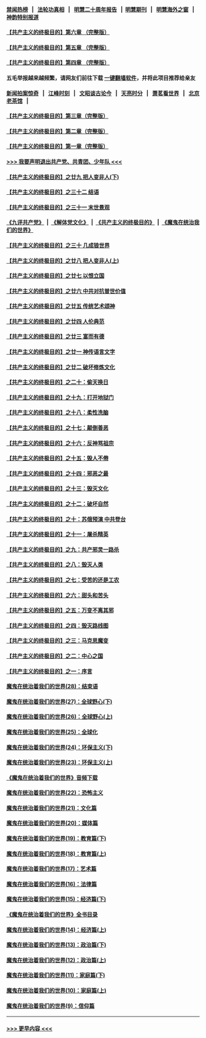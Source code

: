 #### [禁闻热榜](热点新闻.md?=0)  &nbsp;&nbsp;|&nbsp;&nbsp; [法轮功真相](https://github.com/gfw-breaker/truth/blob/master/README.md?=0) &nbsp;&nbsp;|&nbsp;&nbsp; [明慧二十周年报告](https://github.com/gfw-breaker/mh-reports/blob/master/README.md?=0) &nbsp;&nbsp;|&nbsp;&nbsp;[明慧期刊](https://github.com/gfw-breaker/mh-qikan) &nbsp;&nbsp;|&nbsp;&nbsp; [明慧海外之窗](https://github.com/gfw-breaker/mh-news/blob/master/README.md?=0) &nbsp;&nbsp;|&nbsp;&nbsp; [神韵特别报道](https://github.com/gfw-breaker/mh-news/blob/master/shenyun.md?=0)
#### [【共产主义的终极目的】第六章 （完整版）](../pages/nsc422/n11428913.md?t=03101302) 
#### [【共产主义的终极目的】第五章 （完整版）](../pages/nsc422/n11428912.md?t=03101302) 
#### [【共产主义的终极目的】第四章 （完整版）](../pages/nsc422/n11428907.md?t=03101302) 
#### 五毛举报越来越频繁，请网友们前往下载 [一键翻墙软件](https://github.com/gfw-breaker/ssr-accounts)，并将此项目推荐给亲友
#### [新闻拍案惊奇](https://github.com/gfw-breaker/banned-news/blob/master/pages/link4.md) &nbsp;&nbsp;|&nbsp;&nbsp; [江峰时刻](https://github.com/gfw-breaker/banned-news/blob/master/pages/link4.md) &nbsp;&nbsp;|&nbsp;&nbsp; [文昭谈古论今](https://github.com/gfw-breaker/banned-news/blob/master/pages/link4.md) &nbsp;&nbsp;|&nbsp;&nbsp; [天亮时分](https://github.com/gfw-breaker/banned-news/blob/master/pages/link4.md) &nbsp;&nbsp;|&nbsp;&nbsp; [萧茗看世界](https://github.com/gfw-breaker/banned-news/blob/master/pages/link4.md) &nbsp;&nbsp;|&nbsp;&nbsp; [北京老茶馆](https://github.com/gfw-breaker/banned-news/blob/master/pages/link4.md) &nbsp;&nbsp;|&nbsp;&nbsp; 
#### [【共产主义的终极目的】第三章（完整版）](../pages/nsc422/n11428848.md?t=03101302) 
#### [【共产主义的终极目的】第二章（完整版）](../pages/nsc422/n11428831.md?t=03101302) 
#### [【共产主义的终极目的】第一章（完整版）](../pages/nsc422/n11417651.md?t=03101302) 
#### [>>> 我要声明退出共产党、共青团、少年队 <<<](https://github.com/begood0513/goodnews/blob/master/quit/letter.md) 
#### [【共产主义的终极目的】之廿九 把人变非人(下)](../pages/nsc422/n11344140.md?t=03101302) 
#### [【共产主义的终极目的】之三十二 结语](../pages/nsc422/n11360535.md?t=03101302) 
#### [【共产主义的终极目的】之三十一 末世景观](../pages/nsc422/n11351129.md?t=03101302) 
#### [《九评共产党》](https://github.com/begood0513/9ping.md/blob/master/README.md) &nbsp;|&nbsp; [《解体党文化》](../../../../jtdwh.md/blob/master/README.md)  &nbsp;|&nbsp; [《共产主义的终极目的》](../../../../gczydzjmd.md/blob/master/README.md) &nbsp;|&nbsp; [《魔鬼在统治我们的世界》](../../../../mgztzwmdsj.md/blob/master/README.md) 
#### [【共产主义的终极目的】之三十 几成狼世界](../pages/nsc422/n11348280.md?t=03101302) 
#### [【共产主义的终极目的】之廿八 把人变非人(上)](../pages/nsc422/n11340492.md?t=03101302) 
#### [【共产主义的终极目的】之廿七 以恨立国](../pages/nsc422/n11336944.md?t=03101302) 
#### [【共产主义的终极目的】之廿六 中共对抗普世价值](../pages/nsc422/n11324785.md?t=03101302) 
#### [【共产主义的终极目的】之廿五 传统艺术颂神](../pages/nsc422/n11296396.md?t=03101302) 
#### [【共产主义的终极目的】之廿四 人伦典范](../pages/nsc422/n11296397.md?t=03101302) 
#### [【共产主义的终极目的】之廿三 富而有德](../pages/nsc422/n11283598.md?t=03101302) 
#### [【共产主义的终极目的】之廿一 神传语言文字](../pages/nsc422/n11263265.md?t=03101302) 
#### [【共产主义的终极目的】之廿二 破坏修炼文化](../pages/nsc422/n11245728.md?t=03101302) 
#### [【共产主义的终极目的】之二十：偷天换日](../pages/nsc422/n11238846.md?t=03101302) 
#### [【共产主义的终极目的】之十九：打开地狱门](../pages/nsc422/n11206376.md?t=03101302) 
#### [【共产主义的终极目的】之十八：柔性洗脑](../pages/nsc422/n11199994.md?t=03101302) 
#### [【共产主义的终极目的】之十七：颠倒善恶](../pages/nsc422/n11179782.md?t=03101302) 
#### [【共产主义的终极目的】之十六：反神骂祖宗](../pages/nsc422/n11166798.md?t=03101302) 
#### [【共产主义的终极目的】之十五：毁人不倦](../pages/nsc422/n11166792.md?t=03101302) 
#### [【共产主义的终极目的】之十四：邪恶之最](../pages/nsc422/n11150249.md?t=03101302) 
#### [【共产主义的终极目的】之十三：毁灭文化](../pages/nsc422/n11135227.md?t=03101302) 
#### [【共产主义的终极目的】之十二：破坏自然](../pages/nsc422/n11135214.md?t=03101302) 
#### [【共产主义的终极目的】之十：苏俄预演 中共登台](../pages/nsc422/n11118424.md?t=03101302) 
#### [【共产主义的终极目的】之十一：屠杀精英](../pages/nsc422/n11118442.md?t=03101302) 
#### [【共产主义的终极目的】之九：共产邪灵一路杀](../pages/nsc422/n11114139.md?t=03101302) 
#### [【共产主义的终极目的】之八：毁灭人类](../pages/nsc422/n11108503.md?t=03101302) 
#### [【共产主义的终极目的】之七：受苦的还是工农](../pages/nsc422/n11101809.md?t=03101302) 
#### [【共产主义的终极目的】之六：甜头和苦头](../pages/nsc422/n11096971.md?t=03101302) 
#### [【共产主义的终极目的】之五：万变不离其邪](../pages/nsc422/n11091285.md?t=03101302) 
#### [【共产主义的终极目的】之四：毁灭路线图](../pages/nsc422/n11086284.md?t=03101302) 
#### [【共产主义的终极目的】之三：马克思魔变](../pages/nsc422/n11061941.md?t=03101302) 
#### [【共产主义的终极目的】之二：中心之国](../pages/nsc422/n11047728.md?t=03101302) 
#### [【共产主义的终极目的】之一：序言](../pages/nsc422/n11086077.md?t=03101302) 
#### [魔鬼在统治着我们的世界(28)：结束语](../pages/nsc422/n10936246.md?t=03101302) 
#### [魔鬼在统治着我们的世界(27)：全球野心(下)](../pages/nsc422/n10928319.md?t=03101302) 
#### [魔鬼在统治着我们的世界(26)：全球野心(上)](../pages/nsc422/n10900318.md?t=03101302) 
#### [魔鬼在统治着我们的世界(25)：全球化](../pages/nsc422/n10788205.md?t=03101302) 
#### [魔鬼在统治着我们的世界(24)：环保主义(下)](../pages/nsc422/n10695307.md?t=03101302) 
#### [魔鬼在统治着我们的世界(23)：环保主义(上)](../pages/nsc422/n10688613.md?t=03101302) 
#### [《魔鬼在统治着我们的世界》音频下载](../pages/nsc422/n10635553.md?t=03101302) 
#### [魔鬼在统治着我们的世界(22)：恐怖主义](../pages/nsc422/n10614727.md?t=03101302) 
#### [魔鬼在统治着我们的世界(21)：文化篇](../pages/nsc422/n10597706.md?t=03101302) 
#### [魔鬼在统治着我们的世界(20)：媒体篇](../pages/nsc422/n10586579.md?t=03101302) 
#### [魔鬼在统治着我们的世界(19)：教育篇(下)](../pages/nsc422/n10564808.md?t=03101302) 
#### [魔鬼在统治着我们的世界(18)：教育篇(上)](../pages/nsc422/n10526970.md?t=03101302) 
#### [魔鬼在统治着我们的世界(17)：艺术篇](../pages/nsc422/n10499093.md?t=03101302) 
#### [魔鬼在统治着我们的世界(16)：法律篇](../pages/nsc422/n10485969.md?t=03101302) 
#### [魔鬼在统治着我们的世界(15)：经济篇(下)](../pages/nsc422/n10469975.md?t=03101302) 
#### [《魔鬼在统治着我们的世界》全书目录](../pages/nsc422/n10464261.md?t=03101302) 
#### [魔鬼在统治着我们的世界(14)：经济篇(上)](../pages/nsc422/n10457370.md?t=03101302) 
#### [魔鬼在统治着我们的世界(13)：政治篇(下)](../pages/nsc422/n10448270.md?t=03101302) 
#### [魔鬼在统治着我们的世界(12)：政治篇(上)](../pages/nsc422/n10444576.md?t=03101302) 
#### [魔鬼在统治着我们的世界(11)：家庭篇(下)](../pages/nsc422/n10440961.md?t=03101302) 
#### [魔鬼在统治着我们的世界(10)：家庭篇(上)](../pages/nsc422/n10435448.md?t=03101302) 
#### [魔鬼在统治着我们的世界(9)：信仰篇](../pages/nsc422/n10432159.md?t=03101302) 

----
#### [ >>> 更早内容 <<< ](../indexes/nsc422-earlier.md)
